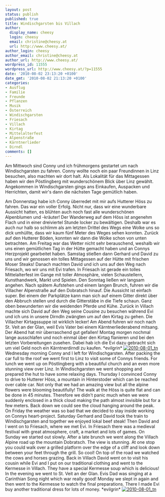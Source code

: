 ```yaml
---
layout: post
status: publish
published: true
title: Windischgarsten bis Villach
author:
  display_name: cheesy
  login: cheesy
  email: christine@cheesy.at
  url: http://www.cheesy.at/
author_login: cheesy
author_email: christine@cheesy.at
author_url: http://www.cheesy.at/
wordpress_id: 11555
wordpress_url: http://www.cheesy.at/?p=11555
date: '2010-08-02 23:13:20 +0100'
date_gmt: '2010-08-02 21:13:20 +0100'
categories:
- Ausflug
- Familie
- Freunde
- Pflanzen
- Musik
- Österreich
- Windischgarsten
- Friesach
- Villach
- Kirtag
- Mittelalterfest
- Alpenstraße
- Kärntnerlieder
- Dirndl
comments: []
---
```

<!--:de-->Am Mittwoch sind Conny und ich frühmorgens gestartet um nach Windischgarsten zu fahren. Conny wollte noch ein paar Freundinnen in Linz besuchen, also machten wir dort halt. Als Lokalität für das Mittagessen haben wir den Pöstlingberg mit wunderschönem Blick über Linz gewählt. Angekommen in Windischgarsten gings ans Einkaufen, Auspacken und Herrichten, damit wir's dann die nächsten Tage gemütlich haben.
Am Donnerstag habe ich Conny überredet mit mir aufs Hutterer Höss zu fahren. Das war ein voller Erfolg. Nicht nur, dass wir eine wunderbare Aussicht hatten, es blühten auch noch fast alle wunderschönen Alpenblumen und -kräuter! Der Wanderweg auf dem Höss ist angenehm Flach und in einer dreiviertel Stunde locker zu bewältigen. Deshalb war es auch nur halb so schlimm als am letzten Drittel des Wegs eine Wolke uns so dick umhüllte, dass wir kaum fünf Meter des Weges sehen konnten. Zurück auf den Hutterer Böden, konnten wir dann die Wolke schon von unten betrachten.
Am Freitag war das Wetter nicht sehr berauschend, weshalb wir uns einen gemütlichen Tag in der Hütte gemacht haben und an Connys Herzprojekt gearbeitet haben.
Samstag stießen dann Gerhard und David zu uns und wir genossen ein tolles Mittagessen auf der Hütte mit frischen Moser Steaks! Danach machten David und ich uns auf den Weg nach Friesach, wo wir uns mit Evi trafen. In Friesach ist gerade ein tolles Mittelalterfest im Gange mit toller Atmosphäre, vielen Schaustellern, Kunsthandwerk, Markt und Spielen.
Den Sonntag ließen wir langsam angehen. Nach spätem Aufstehen und einem langen Brunch, fuhren wir die Villacher Alpenstraße auf den Dobratsch hinauf. Die Aussicht ist einfach super. Bei einem der Parkplätze kann man sich auf einem Gitter direkt über den Abbruch stellen und durch die Gitterstäbe in die Tiefe schaun. Ganz oben bewunderten wir die weidenden Pferde und Kühe. Zurück in Villach machte sich David auf den Weg seine Cousine zu besuchen während Evi und ich uns in unsere Dirndln zwängten um auf den Kirtag zu gehen. Die Villacher Kirtagssuppe ist wirklich lecker! Am Abend fuhren wir noch nach St. Veit an der Glan, weil Evis Vater bei einem Kärntnerliederabend mitsang. Der Abend hat mir überraschend gut gefallen!
Montag morgen nochmal lange ausschlafen und noch einmal über den Kirtag flanieren und bei den letzten Vorbereitungen zusehen. Dabei hab ich die Evi dazu gebracht sich um viel Geld noch ein Kärntnerdirndl zu kaufen. \*evilgrin\*
[![](http://www.cheesy.at/wp-content/uploads/2010/08/windischgarsten-bis-villach/2010-08-01_tn.jpg "2010-08-01\_tn")](http://www.cheesy.at/photos/ausfluege/x2010/windischgarsten-bis-villach/)<!--:--><!--:en-->Wednesday morning Conny and I left for Windischgarsten. After packing the car full to the roof we went first to Linz to visit some of Connys friends. For lunch we went up on Pöstlingberg with a beautiful church and an even more stunning view over Linz. In Windischgarsten we went shopping and prepared the hut to have some relaxing days.
Thursday I convinced Conny to drive to Hutterer Höss, a mountain in Hinterstoder which can be reached over cable car. Not only that we had an amazing view but all the alpine flowers were blooming beautifully! The walk at the Höss is quite flat and can be done in 45 minutes. Therefore we didn't panic much when we were suddenly enclosed in a thick cloud making the path almost invisible but for a few meters. Back down we could see the cloud hanging around the peak.
On Friday the weather was so bad that we decided to stay inside working on Connys heart-project.
Saturday Gerhard and David took the train to Windischgarsten and together we enjoyed lokal beef steak! Then David and I went on to Friesach, where we met Evi. In Friesach there was a medieval festival with great atmosphere, craft, a market and lots of games.
On Sunday we started out slowly. After a late brunch we went along the Villach Alpine road up the mountain Dobratsch. The view is stunning. At one stop you could walk over a grilled platform over the edge of a cliff and look down between your feet through the grill. So cool! On top of the road we watched the cows and horses grazing. Back in Villach David went on to visit his cousin while Evi and I put on our traditional clothing and went to the Kermesse in Villach. They have a special Kermesse soup which is delicious! In the evening we went to St. Veit an der Glan. Evis Dad was singing at a Carinthian Song night which war really good!
Monday we slept in again and then went to the Kermesse to watch the final preparations. There I made Evi buy another traditional dress for lots of money. \*evilgrin\*
[![](http://www.cheesy.at/wp-content/uploads/2010/08/windischgarsten-bis-villach/2010-08-01_tn.jpg "2010-08-01\_tn")](http://www.cheesy.at/photos/ausfluege/x2010/windischgarsten-bis-villach/)<!--:-->
